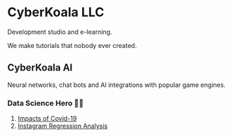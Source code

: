 # CyberKoala LLC

Development studio and e-learning.

We make tutorials that nobody ever created.

## CyberKoala AI
Neural networks, chat bots and AI integrations with popular game engines.

### Data Science Hero 🦸‍♀️
1. [Impacts of Covid-19](https://github.com/rhiskey/ImpactsOfCovidOnEconomics/blob/master/Lesson_Impacts_of_COVID_on_Economics.ipynb)
2. [Instagram Regression Analysis](https://github.com/rhiskey/InstagramRegressionAnalysis/blob/master/DSHero%20-%20Lesson%202%20Instagram%20Analysis.ipynb)
